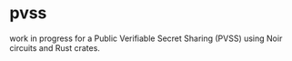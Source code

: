# pvss

work in progress for a Public Verifiable Secret Sharing (PVSS) using Noir circuits and Rust crates.